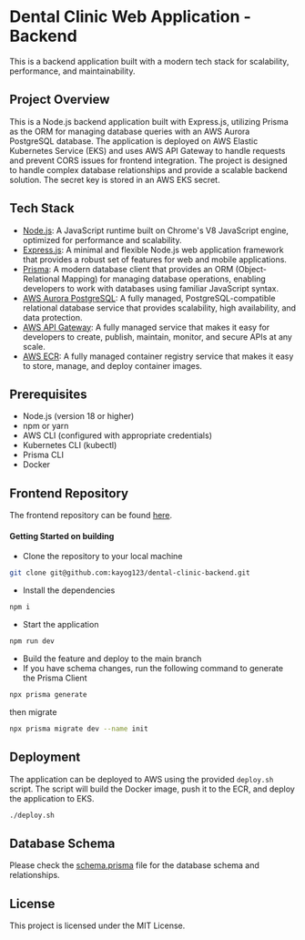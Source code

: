 # Dental Clinic Web Application - Backend

This is a backend application built with a modern tech stack for scalability, performance, and maintainability.

## Project Overview

This is a Node.js backend application built with Express.js, utilizing Prisma as the ORM for managing database queries with an AWS Aurora PostgreSQL database. The application is deployed on AWS Elastic Kubernetes Service (EKS) and uses AWS API Gateway to handle requests and prevent CORS issues for frontend integration. The project is designed to handle complex database relationships and provide a scalable backend solution. The secret key is stored in an AWS EKS secret.

## Tech Stack

- [Node.js](https://nodejs.org/): A JavaScript runtime built on Chrome's V8 JavaScript engine, optimized for performance and scalability.
- [Express.js](https://expressjs.com/): A minimal and flexible Node.js web application framework that provides a robust set of features for web and mobile applications.
- [Prisma](https://www.prisma.io/): A modern database client that provides an ORM (Object-Relational Mapping) for managing database operations, enabling developers to work with databases using familiar JavaScript syntax.
- [AWS Aurora PostgreSQL](https://aws.amazon.com/rds/aurora/postgresql/): A fully managed, PostgreSQL-compatible relational database service that provides scalability, high availability, and data protection.
- [AWS API Gateway](https://aws.amazon.com/api-gateway/): A fully managed service that makes it easy for developers to create, publish, maintain, monitor, and secure APIs at any scale.
- [AWS ECR](https://aws.amazon.com/ecr/): A fully managed container registry service that makes it easy to store, manage, and deploy container images.

## Prerequisites

- Node.js (version 18 or higher)
- npm or yarn
- AWS CLI (configured with appropriate credentials)
- Kubernetes CLI (kubectl)
- Prisma CLI
- Docker

## Frontend Repository

The frontend repository can be found [here](https://github.com/kayog123/dentail-clinic-frontend).

#### Getting Started on building

- Clone the repository to your local machine

```bash
git clone git@github.com:kayog123/dental-clinic-backend.git
```

- Install the dependencies

```bash
npm i
```

- Start the application

```bash
npm run dev
```

- Build the feature and deploy to the main branch
- If you have schema changes, run the following command to generate the Prisma Client

```bash
npx prisma generate
```

then migrate

```bash
npx prisma migrate dev --name init
```

## Deployment

The application can be deployed to AWS using the provided `deploy.sh` script. The script will build the Docker image, push it to the ECR, and deploy the application to EKS.

```bash
./deploy.sh
```

## Database Schema

Please check the [schema.prisma](schema.prisma) file for the database schema and relationships.

## License

This project is licensed under the MIT License.
